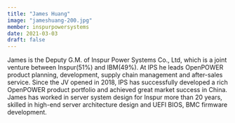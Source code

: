 ```yaml
---
title: "James Huang"
image: "jameshuang-200.jpg"
member: inspurpowersystems
date: 2021-03-03
draft: false
---
```


James is the Deputy G.M. of Inspur Power Systems Co., Ltd, which is a joint venture between Inspur(51%) and IBM(49%).
At IPS he leads OpenPOWER product planning, development, supply chain management and after-sales service.
Since the JV opened in 2018, IPS has successfully developed a rich OpenPOWER product portfolio and achieved great market success in China.
James has worked in server system design for Inspur more than 20 years, skilled in high-end server architecture design and UEFI BIOS,
BMC firmware development.
